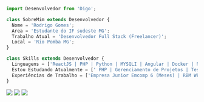 ```js
import Desenvolvedor from 'Digo';

class SobreMim extends Desenvolvedor {
  Nome = 'Rodrigo Gomes';
  Area = 'Estudante do IF sudeste MG';
  Trabalho Atual = 'Desenvolvedor Full Stack (Freelancer)';
  Local = 'Rio Pomba MG';
}

class Skills extends Desenvolvedor {
  Linguagens = ['ReactJS | PHP | Python | MYSQLI | Angular | Docker | Node'];
  Estou Estudando Atualmente = [' PHP | Gerenciamento de Projetos | Teste de Software | NodeJS | Laravel'];
  Experiências de Trabalho = ['Empresa Junior Emcomp 6 (Meses) | RBM WEB By Dimensa (CLT 3 Meses)  | Projeto de Extensão Divulga DACC (3 Meses )| Pandoo MG (3 Meses)'];
}
```
<p align="left">
  <a href="#" alt="Outlook">
  <img src="https://img.shields.io/badge/WhatsApp-25D366?style=for-the-badge&logo=whatsapp&logoColor=white
&link=digo.rodrigomalaquias@hotmail.com" /></a>
  
  <a href="#" alt="WhtsApp">
  <img src="https://img.shields.io/badge/-Facebook-3b5998?style=flat-square&labelColor=3b5998&logo=facebook&logoColor=white&link=https://wa.link/376fo1/"/></a>

  <a href="#" alt="LinkedIn">
  <img src="https://img.shields.io/badge/LinkedIn-0077B5?style=for-the-badge&logo=linkedin&logoColor=whitee&link=https://www.linkedin.com/in/rodrigo-gomes-0a944a217//"/></a>
</p>  
